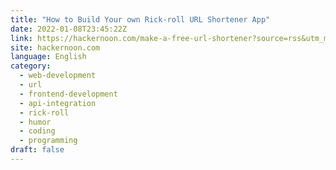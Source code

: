 ```yaml
---
title: "How to Build Your own Rick-roll URL Shortener App"
date: 2022-01-08T23:45:22Z
link: https://hackernoon.com/make-a-free-url-shortener?source=rss&utm_medium=RSS&utm_source=news.12bit.vn
site: hackernoon.com
language: English
category:
  - web-development
  - url
  - frontend-development
  - api-integration
  - rick-roll
  - humor
  - coding
  - programming
draft: false
---
```

